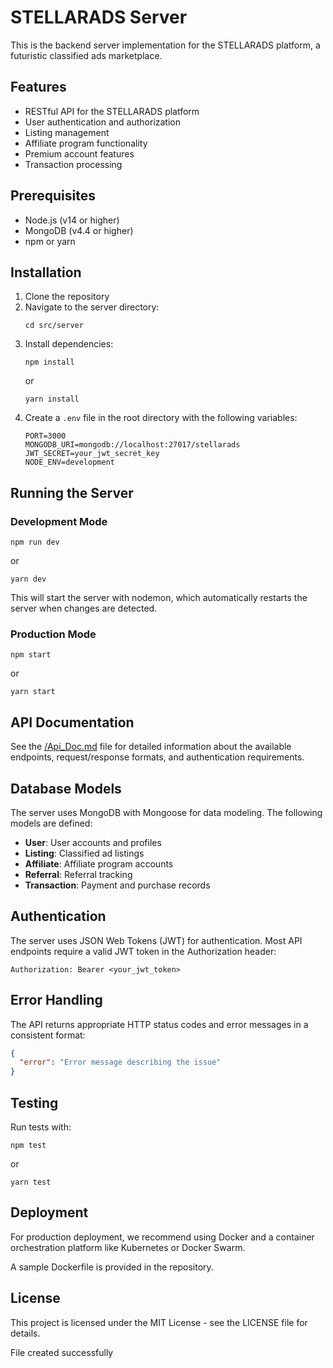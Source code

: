 # STELLARADS Server
 
This is the backend server implementation for the STELLARADS platform, a futuristic classified ads marketplace.
 
## Features
 
- RESTful API for the STELLARADS platform
- User authentication and authorization
- Listing management
- Affiliate program functionality
- Premium account features
- Transaction processing
 
## Prerequisites
 
- Node.js (v14 or higher)
- MongoDB (v4.4 or higher)
- npm or yarn
 
## Installation
 
1. Clone the repository
2. Navigate to the server directory:
   ```
   cd src/server
   ```
3. Install dependencies:
   ```
   npm install
   ```
   or
   ```
   yarn install
   ```
4. Create a `.env` file in the root directory with the following variables:
   ```
   PORT=3000
   MONGODB_URI=mongodb://localhost:27017/stellarads
   JWT_SECRET=your_jwt_secret_key
   NODE_ENV=development
   ```
 
## Running the Server
 
### Development Mode
 
```
npm run dev
```
or
```
yarn dev
```
 
This will start the server with nodemon, which automatically restarts the server when changes are detected.
 
### Production Mode
 
```
npm start
```
or
```
yarn start
```
 
## API Documentation
 
See the [/Api_Doc.md](./Api_Doc.md) file for detailed information about the available endpoints, request/response formats, and authentication requirements.
 
## Database Models
 
The server uses MongoDB with Mongoose for data modeling. The following models are defined:
 
- **User**: User accounts and profiles
- **Listing**: Classified ad listings
- **Affiliate**: Affiliate program accounts
- **Referral**: Referral tracking
- **Transaction**: Payment and purchase records
 
## Authentication
 
The server uses JSON Web Tokens (JWT) for authentication. Most API endpoints require a valid JWT token in the Authorization header:
 
```
Authorization: Bearer <your_jwt_token>
```
 
## Error Handling
 
The API returns appropriate HTTP status codes and error messages in a consistent format:
 
```json
{
  "error": "Error message describing the issue"
}
```
 
## Testing
 
Run tests with:
 
```
npm test
```
or
```
yarn test
```
 
## Deployment
 
For production deployment, we recommend using Docker and a container orchestration platform like Kubernetes or Docker Swarm.
 
A sample Dockerfile is provided in the repository.
 
## License
 
This project is licensed under the MIT License - see the LICENSE file for details.
 
File created successfully
